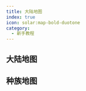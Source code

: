 ```yaml
---
title: 大陆地图
index: true
icon: solar:map-bold-duotone
category:
  - 新手教程
---
```

## 大陆地图

<VPCard
title="皇城"
desc="茶馆、铁匠铺、"
logo ="https://s2.loli.net/2023/09/10/OLynoTQ4D5RV3vq.png"
link ="./ImperialCity/"
background ="rgba(253, 230, 138, 0.15)"
/>

<VPCard
  title="大陆东部"
  desc="龙须镇、山神庙、茶点铺、青龙神殿"
  logo="https://s2.loli.net/2023/09/10/OLynoTQ4D5RV3vq.png"
  link="./east/"
  background="rgba(253, 230, 138, 0.15)"
/>

<VPCard
  title="大陆南部"
  desc="温泉客栈、绿洲小镇、朱雀神殿、千丝谷"
  logo="https://s2.loli.net/2023/09/10/OLynoTQ4D5RV3vq.png"
  link="./south/"
  background="rgba(253, 230, 138, 0.15)"
/>



<VPCard
  title="大陆西部"
  desc="欢乐果园、白虎神殿、淘金小镇"
  logo="https://s2.loli.net/2023/09/10/OLynoTQ4D5RV3vq.png"
  link="./west/"
  background="rgba(253, 230, 138, 0.15)"
/>

<VPCard
  title="大陆北部"
  desc="水族村庄、雨竹破庙、玄武神殿、哭谷"
  logo="https://s2.loli.net/2023/09/10/OLynoTQ4D5RV3vq.png"
  link="./north/"
  background="rgba(253, 230, 138, 0.15)"
/>

<VPCard
  title="蓬莱岛&圣山&其他"
  desc="蓬莱岛入口、鲑鱼阵"
  logo="https://s2.loli.net/2023/09/10/OLynoTQ4D5RV3vq.png"
  link="./other/"
  background="rgba(253, 230, 138, 0.15)"
/>


## 种族地图